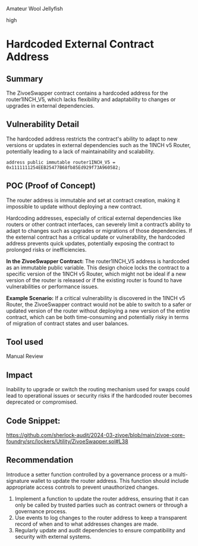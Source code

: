 Amateur Wool Jellyfish

high

# Hardcoded External Contract Address

## Summary
The ZivoeSwapper contract contains a hardcoded address for the router1INCH_V5, which lacks flexibility and adaptability to changes or upgrades in external dependencies.

## Vulnerability Detail
The hardcoded address restricts the contract's ability to adapt to new versions or updates in external dependencies such as the 1INCH v5 Router, potentially leading to a lack of maintainability and scalability.
```solidity
address public immutable router1INCH_V5 = 0x1111111254EEB25477B68fb85Ed929f73A960582;
```


## POC (Proof of Concept)
The router address is immutable and set at contract creation, making it impossible to update without deploying a new contract.

Hardcoding addresses, especially of critical external dependencies like routers or other contract interfaces, can severely limit a contract’s ability to adapt to changes such as upgrades or migrations of those dependencies. If the external contract has a critical update or vulnerability, the hardcoded address prevents quick updates, potentially exposing the contract to prolonged risks or inefficiencies.

**In the ZivoeSwapper Contract:**
The router1INCH_V5 address is hardcoded as an immutable public variable. This design choice locks the contract to a specific version of the 1INCH v5 Router, which might not be ideal if a new version of the router is released or if the existing router is found to have vulnerabilities or performance issues.

**Example Scenario:**
If a critical vulnerability is discovered in the 1INCH v5 Router, the ZivoeSwapper contract would not be able to switch to a safer or updated version of the router without deploying a new version of the entire contract, which can be both time-consuming and potentially risky in terms of migration of contract states and user balances.


## Tool used

Manual Review


## Impact
Inability to upgrade or switch the routing mechanism used for swaps could lead to operational issues or security risks if the hardcoded router becomes deprecated or compromised.

## Code Snippet:
https://github.com/sherlock-audit/2024-03-zivoe/blob/main/zivoe-core-foundry/src/lockers/Utility/ZivoeSwapper.sol#L38

## Recommendation
Introduce a setter function controlled by a governance process or a multi-signature wallet to update the router address. This function should include appropriate access controls to prevent unauthorized changes.

1. Implement a function to update the router address, ensuring that it can only be called by trusted parties such as contract owners or through a governance process.
2. Use events to log changes to the router address to keep a transparent record of when and to what addresses changes are made.
3. Regularly update and audit dependencies to ensure compatibility and security with external systems.
